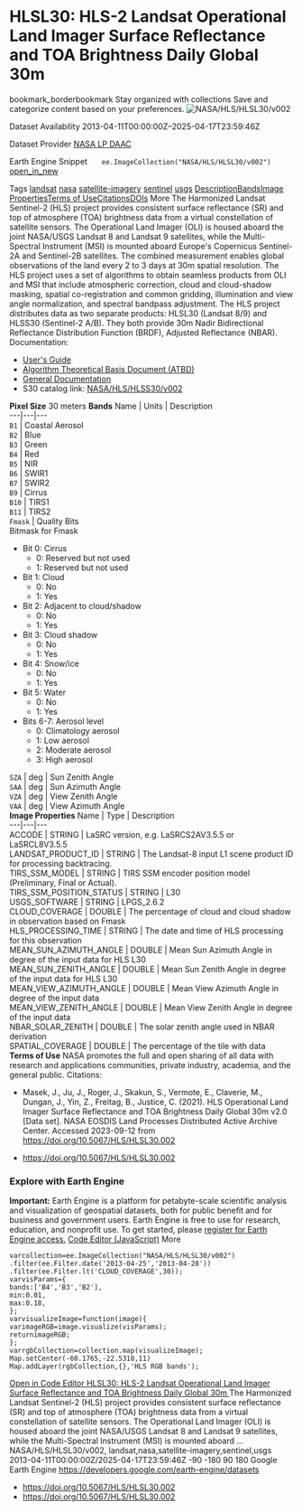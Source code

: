  
#  HLSL30: HLS-2 Landsat Operational Land Imager Surface Reflectance and TOA Brightness Daily Global 30m 
bookmark_borderbookmark Stay organized with collections  Save and categorize content based on your preferences.
![NASA/HLS/HLSL30/v002](https://developers.google.com/earth-engine/datasets/images/NASA/NASA_HLS_HLSL30_v002_sample.png) 

Dataset Availability
    2013-04-11T00:00:00Z–2025-04-17T23:59:46Z 

Dataset Provider
     [ NASA LP DAAC ](https://lpdaac.usgs.gov/products/hlsl30v002/) 

Earth Engine Snippet
     `    ee.ImageCollection("NASA/HLS/HLSL30/v002")   ` [ open_in_new ](https://code.earthengine.google.com/?scriptPath=Examples:Datasets/NASA/NASA_HLS_HLSL30_v002) 

Tags
     [landsat](https://developers.google.com/earth-engine/datasets/tags/landsat) [nasa](https://developers.google.com/earth-engine/datasets/tags/nasa) [satellite-imagery](https://developers.google.com/earth-engine/datasets/tags/satellite-imagery) [sentinel](https://developers.google.com/earth-engine/datasets/tags/sentinel) [usgs](https://developers.google.com/earth-engine/datasets/tags/usgs)
[Description](https://developers.google.com/earth-engine/datasets/catalog/NASA_HLS_HLSL30_v002#description)[Bands](https://developers.google.com/earth-engine/datasets/catalog/NASA_HLS_HLSL30_v002#bands)[Image Properties](https://developers.google.com/earth-engine/datasets/catalog/NASA_HLS_HLSL30_v002#image-properties)[Terms of Use](https://developers.google.com/earth-engine/datasets/catalog/NASA_HLS_HLSL30_v002#terms-of-use)[Citations](https://developers.google.com/earth-engine/datasets/catalog/NASA_HLS_HLSL30_v002#citations)[DOIs](https://developers.google.com/earth-engine/datasets/catalog/NASA_HLS_HLSL30_v002#dois) More
The Harmonized Landsat Sentinel-2 (HLS) project provides consistent surface reflectance (SR) and top of atmosphere (TOA) brightness data from a virtual constellation of satellite sensors. The Operational Land Imager (OLI) is housed aboard the joint NASA/USGS Landsat 8 and Landsat 9 satellites, while the Multi-Spectral Instrument (MSI) is mounted aboard Europe's Copernicus Sentinel-2A and Sentinel-2B satellites. The combined measurement enables global observations of the land every 2 to 3 days at 30m spatial resolution. The HLS project uses a set of algorithms to obtain seamless products from OLI and MSI that include atmospheric correction, cloud and cloud-shadow masking, spatial co-registration and common gridding, illumination and view angle normalization, and spectral bandpass adjustment.
The HLS project distributes data as two separate products: HLSL30 (Landsat 8/9) and HLSS30 (Sentinel-2 A/B). They both provide 30m Nadir Bidirectional Reflectance Distribution Function (BRDF), Adjusted Reflectance (NBAR).
Documentation:
  * [User's Guide](https://lpdaac.usgs.gov/documents/1698/HLS_User_Guide_V2.pdf)
  * [Algorithm Theoretical Basis Document (ATBD)](https://lpdaac.usgs.gov/documents/769/HLS_ATBD_V15_provisional.pdf)
  * [General Documentation](https://lpdaac.usgs.gov/products/hlsl30v002/)
  * S30 catalog link: [NASA/HLS/HLSS30/v002](https://developers.google.com/earth-engine/datasets/catalog/NASA_HLS_HLSS30_v002)


**Pixel Size** 30 meters 
**Bands**
Name | Units | Description  
---|---|---  
`B1` | Coastal Aerosol  
`B2` | Blue  
`B3` | Green  
`B4` | Red  
`B5` | NIR  
`B6` | SWIR1  
`B7` | SWIR2  
`B9` | Cirrus  
`B10` | TIRS1  
`B11` | TIRS2  
`Fmask` | Quality Bits  
Bitmask for Fmask
  * Bit 0: Cirrus 
    * 0: Reserved but not used
    * 1: Reserved but not used
  * Bit 1: Cloud 
    * 0: No
    * 1: Yes
  * Bit 2: Adjacent to cloud/shadow 
    * 0: No
    * 1: Yes
  * Bit 3: Cloud shadow 
    * 0: No
    * 1: Yes
  * Bit 4: Snow/ice 
    * 0: No
    * 1: Yes
  * Bit 5: Water 
    * 0: No
    * 1: Yes
  * Bits 6-7: Aerosol level 
    * 0: Climatology aerosol
    * 1: Low aerosol
    * 2: Moderate aerosol
    * 3: High aerosol

  
`SZA` | deg | Sun Zenith Angle  
`SAA` | deg | Sun Azimuth Angle  
`VZA` | deg | View Zenith Angle  
`VAA` | deg | View Azimuth Angle  
**Image Properties**
Name | Type | Description  
---|---|---  
ACCODE | STRING | LaSRC version, e.g. LaSRCS2AV3.5.5 or LaSRCL8V3.5.5  
LANDSAT_PRODUCT_ID | STRING | The Landsat-8 input L1 scene product ID for processing backtracing.  
TIRS_SSM_MODEL | STRING | TIRS SSM encoder position model (Preliminary, Final or Actual).  
TIRS_SSM_POSITION_STATUS | STRING | L30  
USGS_SOFTWARE | STRING | LPGS_2.6.2  
CLOUD_COVERAGE | DOUBLE | The percentage of cloud and cloud shadow in observation based on Fmask  
HLS_PROCESSING_TIME | STRING | The date and time of HLS processing for this observation  
MEAN_SUN_AZIMUTH_ANGLE | DOUBLE | Mean Sun Azimuth Angle in degree of the input data for HLS L30  
MEAN_SUN_ZENITH_ANGLE | DOUBLE | Mean Sun Zenith Angle in degree of the input data for HLS L30  
MEAN_VIEW_AZIMUTH_ANGLE | DOUBLE | Mean View Azimuth Angle in degree of the input data  
MEAN_VIEW_ZENITH_ANGLE | DOUBLE | Mean View Zenith Angle in degree of the input data  
NBAR_SOLAR_ZENITH | DOUBLE | The solar zenith angle used in NBAR derivation  
SPATIAL_COVERAGE | DOUBLE | The percentage of the tile with data  
**Terms of Use**
NASA promotes the full and open sharing of all data with research and applications communities, private industry, academia, and the general public.
Citations:
  * Masek, J., Ju, J., Roger, J., Skakun, S., Vermote, E., Claverie, M., Dungan, J., Yin, Z., Freitag, B., Justice, C. (2021). HLS Operational Land Imager Surface Reflectance and TOA Brightness Daily Global 30m v2.0 [Data set]. NASA EOSDIS Land Processes Distributed Active Archive Center. Accessed 2023-09-12 from https://doi.org/10.5067/HLS/HLSL30.002


  * [ https://doi.org/10.5067/HLS/HLSL30.002 ](https://doi.org/10.5067/HLS/HLSL30.002)


### Explore with Earth Engine
**Important:** Earth Engine is a platform for petabyte-scale scientific analysis and visualization of geospatial datasets, both for public benefit and for business and government users. Earth Engine is free to use for research, education, and nonprofit use. To get started, please [register for Earth Engine access.](https://console.cloud.google.com/earth-engine)
[Code Editor (JavaScript)](https://developers.google.com/earth-engine/datasets/catalog/NASA_HLS_HLSL30_v002#code-editor-javascript-sample) More
```
varcollection=ee.ImageCollection("NASA/HLS/HLSL30/v002")
.filter(ee.Filter.date('2013-04-25','2013-04-28'))
.filter(ee.Filter.lt('CLOUD_COVERAGE',30));
varvisParams={
bands:['B4','B3','B2'],
min:0.01,
max:0.18,
};
varvisualizeImage=function(image){
varimageRGB=image.visualize(visParams);
returnimageRGB;
};
varrgbCollection=collection.map(visualizeImage);
Map.setCenter(-60.1765,-22.5318,11)
Map.addLayer(rgbCollection,{},'HLS RGB bands');
```
[ Open in Code Editor ](https://code.earthengine.google.com/?scriptPath=Examples:Datasets/NASA/NASA_HLS_HLSL30_v002)
[ HLSL30: HLS-2 Landsat Operational Land Imager Surface Reflectance and TOA Brightness Daily Global 30m ](https://developers.google.com/earth-engine/datasets/catalog/NASA_HLS_HLSL30_v002)
The Harmonized Landsat Sentinel-2 (HLS) project provides consistent surface reflectance (SR) and top of atmosphere (TOA) brightness data from a virtual constellation of satellite sensors. The Operational Land Imager (OLI) is housed aboard the joint NASA/USGS Landsat 8 and Landsat 9 satellites, while the Multi-Spectral Instrument (MSI) is mounted aboard …
NASA/HLS/HLSL30/v002, landsat,nasa,satellite-imagery,sentinel,usgs 
2013-04-11T00:00:00Z/2025-04-17T23:59:46Z
-90 -180 90 180 
Google Earth Engine
https://developers.google.com/earth-engine/datasets
  * [ https://doi.org/10.5067/HLS/HLSL30.002 ](https://doi.org/https://lpdaac.usgs.gov/products/hlsl30v002/)
  * [ https://doi.org/10.5067/HLS/HLSL30.002 ](https://doi.org/https://developers.google.com/earth-engine/datasets/catalog/NASA_HLS_HLSL30_v002)


